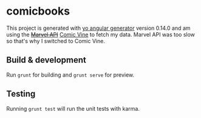 # comicbooks

This project is generated with [yo angular generator](https://github.com/yeoman/generator-angular) version 0.14.0 and am using the ~~[Marvel API](https://developer.marvel.com/)~~ [Comic Vine](http://www.comicvine.com/api) to fetch my data. Marvel API was too slow so that's why I switched to Comic Vine.

## Build & development

Run `grunt` for building and `grunt serve` for preview.

## Testing

Running `grunt test` will run the unit tests with karma.
